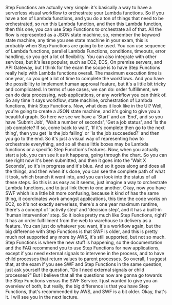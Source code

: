 
<v Narrator>Step Functions are actually very simple:</v>
it's basically a way to have a serverless visual workflow
to orchestrate your Lambda functions.
So if you have a ton of Lambda functions,
and you do a ton of things that need to be orchestrated,
so run this Lambda function,
and then this Lambda function, then this one,
you can use Step Functions to orchestrate all of that.
All the flow is represented as a JSON state machine,
so, remember the keyword state machine,
any time you see state machine in your exam,
this is probably when Step Functions are going to be used.
You can use sequence of Lambda functions,
parallel Lambda Functions, conditions, timeouts,
error handling, so you get a lot of flexibility.
You can also integrate with other services,
but it's less popular, such as EC2, ECS,
On premise servers, and API Gateway,
but I think for the exam the scope is to have
Step Functions really help with Lambda functions overall.
The maximum execution time is one year,
so you get a lot of time to complete the workflows.
And you have the possibility to implement
human approval feature,
but it's a little bit tricky and complicated.
In terms of use cases, we can do: order fulfillment,
we can do data processing, web applications,
or any workflow you can think of.
So any time it says workflow, state machine,
orchestration of Lambda functions, think Step Functions.
Now, what does it look like in the UI?
Well, you're going to create a JSON state machine,
and it's going to give you a beautiful graph.
So here we see we have a 'Start' and an 'End',
and so you have 'Submit Job', 'Wait a number of seconds',
'Get a job status',
and 'Is the job complete? If so, come back to wait',
'If it's complete then go to the next thing',
then you get 'Is the job failing' or 'Is the job succeeded?'
and then you go to the end.
So it's just a visual way of representing
how to orchestrate everything,
and so all these little boxes may be Lambda functions
or a specific Step Function's features.
Now, when you actually start a job,
you can see it as it happens, going through the chart.
So you can see right now it's been submitted,
and then it goes into the 'Wait X Seconds',
so it's in progress and it's blue.
And so it goes along and does all the things,
and then when it's done, you can see the complete path
of what it took, which branch it went into,
and you can look into the status of all these steps.
So this is as easy as it seems, just imagine
a way to orchestrate Lambda functions,
and to just link them to one another.
Okay, now you have SWF which is a little bit more confusing,
because it kind of has the same thing,
it coordinates work amongst applications,
this time the code works on EC2,
so it's not exactly serverless,
there's a one year maximum runtime,
there's a concept of 'activity step' and 'decision step',
and it has a built-in 'human intervention' step.
So it looks pretty much like Step Functions, right?
It has an order fulfillment from the web to warehouse
to delivery as a feature.
You can just do whatever you want, it's a workflow again,
but the big difference with Step Functions
is that SWF is older,
and this is pretty much not supported any more by AWS,
it's still supported, but not so much.
Step Functions is where the new stuff is happening,
so the documentation and the FAQ recommend you
to use Step Functions for new applications,
except if you need external signals
to intervene in the process, and to have child processes
that return values to parent processes.
So overall, I suggest that, at the exam
if you see SWF and Step Functions in the same question,
just ask yourself the question,
"Do I need external signals or child processes?"
But I believe that all the questions now
are gonna go towards the Step Functions
versus the SWF Service.
I just wanted to give you an overview of both,
but really, the big difference is that
you have Step Functions, that's recommended by AWS,
and SWF is a bit older.
Okay, that's it.
I will see you in the next lecture.